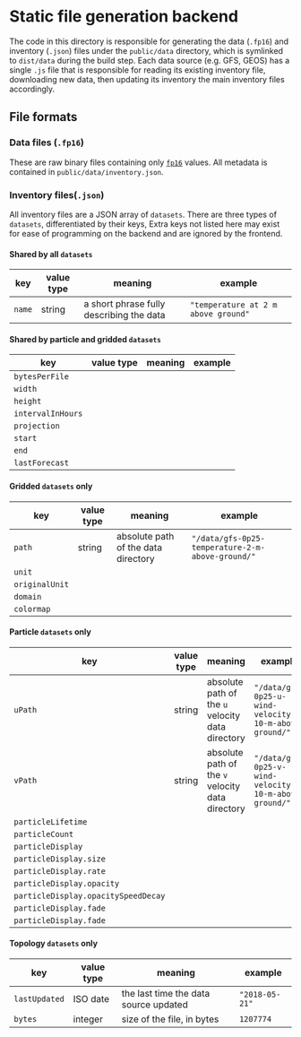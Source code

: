 # Static file generation backend

The code in this directory is responsible for generating the data (`.fp16`) and
inventory (`.json`) files under the `public/data` directory, which is symlinked
to `dist/data` during the build step. Each data source (e.g. GFS, GEOS) has a
single `.js` file that is responsible for reading its existing inventory file,
downloading new data, then updating its inventory the main inventory files
accordingly.

## File formats

### Data files (`.fp16`)

These are raw binary files containing only
[`fp16`](https://github.com/petamoriken/float16/) values. All metadata is
contained in `public/data/inventory.json`.

### Inventory files(`.json`)

All inventory files are a JSON array of `datasets`. There are three types of
`datasets`, differentiated by their keys, Extra keys not listed here may exist
for ease of programming on the backend and are ignored by the frontend.

#### Shared by all `datasets`

key | value type | meaning | example
--- | ---------- | ------- | -------
`name` | string | a short phrase fully describing the data | `"temperature at 2 m above ground"`

#### Shared by particle and gridded `datasets`

key | value type | meaning | example
--- | ---------- | ------- | -------
`bytesPerFile` |
`width` |
`height` |
`intervalInHours` |
`projection` |
`start` |
`end` |
`lastForecast` |

#### Gridded `datasets` only

key | value type | meaning | example
--- | ---------- | ------- | -------
`path` | string | absolute path of the data directory | `"/data/gfs-0p25-temperature-2-m-above-ground/"`
`unit` |
`originalUnit` |
`domain` |
`colormap` |

#### Particle `datasets` only

key | value type | meaning | example
--- | ---------- | ------- | -------
`uPath` | string | absolute path of the `u` velocity data directory | `"/data/gfs-0p25-u-wind-velocity-10-m-above-ground/"`
`vPath` | string | absolute path of the `v` velocity data directory | `"/data/gfs-0p25-v-wind-velocity-10-m-above-ground/"`
`particleLifetime` |
`particleCount` |
`particleDisplay` |
`particleDisplay.size` |
`particleDisplay.rate` |
`particleDisplay.opacity` |
`particleDisplay.opacitySpeedDecay` |
`particleDisplay.fade` |
`particleDisplay.fade` |

#### Topology `datasets` only

key | value type | meaning | example
--- | ---------- | ------- | -------
`lastUpdated` | ISO date | the last time the data source updated | `"2018-05-21"`
`bytes` | integer | size of the file, in bytes | `1207774`
